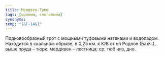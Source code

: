 ```yaml
---
title: Мердвен-Тубю
tags: [ороним, спелеоним]
synonyms:
temp: "[&Г-14&]"
---
```


Подковообразный грот с мощными туфовыми натеками и водопадом. Находится в
скальном обрыве, в 0,25 км. к ЮВ от нп Родное (Бахч.), выше пруда – тюрк.
мердивен – лестница; ср. тюб низ, дно.

